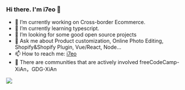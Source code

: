 ### Hi there. I'm i7eo 👋 
<!-- **i7eo/i7eo** is a ✨ _special_ ✨ repository because its `README.md` (this file) appears on your GitHub profile. 
- 👯 I’m looking to collaborate on ...
- 😄 Pronouns: ...
-->

- 🔭  I’m currently working on Cross-border Ecommerce.
- 🌱  I’m currently learning typescript.
- 🤔  I’m looking for some good open source projects
- 💬  Ask me about Product customization, Online Photo Editing, Shopify&Shopify Plugin, Vue/React, Node...
- 📫  How to reach me: [i7eo](https://i7eo.com/about/)
- 🏢  There are communities that are actively involved freeCodeCamp-XiAn，GDG-XiAn


<img align="left" src="https://github-readme-stats.vercel.app/api?username=i7eo&count_private=true&show_icons=true&theme=nightowl" />

